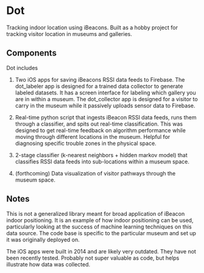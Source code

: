 # Dot

Tracking indoor location using iBeacons. Built as a hobby project for tracking visitor location in museums and galleries.

## Components

Dot includes

1) Two iOS apps for saving iBeacons RSSI data feeds to Firebase. The dot_labeler app is designed for a trained data collector to generate labeled datasets. It has a screen interface for labeling which gallery you are in within a museum. The dot_collector app is designed for a visitor to carry in the museum while it passively uploads sensor data to Firebase.

2) Real-time python script that ingests iBeacon RSSI data feeds, runs them through a classifier, and spits out real-time classification. This was designed to get real-time feedback on algorithm performance while moving through different locations in the museum. Helpful for diagnosing specific trouble zones in the physical space.

3) 2-stage classifier (k-nearest neighbors + hidden markov model) that classifies RSSI data feeds into sub-locations within a museum space.

4) (forthcoming) Data visualization of visitor pathways through the museum space.

## Notes

This is not a generalized library meant for broad application of iBeacon indoor positioning. It is an example of how indoor positioning can be used, particularly looking at the success of machine learning techniques on this data source. The code base is specific to the particular museum and set up it was originally deployed on.

The iOS apps were built in 2014 and are likely very outdated. They have not been recently tested. Probably not super valuable as code, but helps illustrate how data was collected.